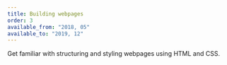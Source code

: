 ```yaml
---
title: Building webpages
order: 3
available_from: "2018, 05"
available_to: "2019, 12"
---
```


Get familiar with structuring and styling webpages using HTML and CSS.
